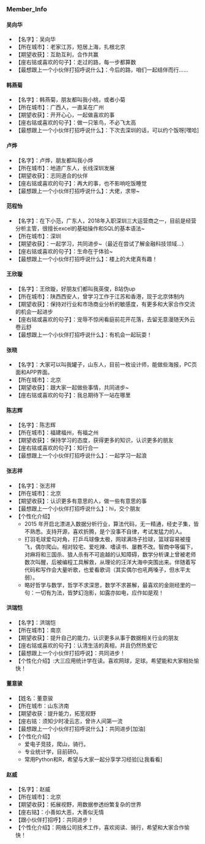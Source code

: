 ### Member_Info

#### 吴向华
- 【名字】：吴向华
- 【所在城市】：老家江苏，短居上海，扎根北京
- 【期望收获】：互助互利，合作共赢
- 【座右铭或喜欢的句子】：走过的路，每一步都算数
- 【最想跟上一个小伙伴打招呼说什么】：今后的路，咱们一起结伴而行……

#### 韩燕菊
- 【名字】：韩燕菊，朋友都叫我小桃，或者小菊
- 【所在城市】：广西人，一直呆在广州
- 【期望收获】：开开心心，一起做喜欢的事
- 【座右铭或喜欢的句子】：做一只笨鸟，不必飞太高
- 【最想跟上一个小伙伴打招呼说什么】：下次去深圳的话，可以约个饭呀[嘿哈]

#### 卢烨
- 【名字】：卢烨，朋友都叫我小烨
- 【所在城市】：地道广东人，长线深圳发展
- 【期望收获】：志同道合的伙伴
- 【座右铭或喜欢的句子】：再大的事，也不影响吃饭睡觉
- 【最想跟上一个小伙伴打招呼说什么】：大佬，求带~


#### 范程怡
- 【名字】：在下小范，广东人，2018年入职深圳三大运营商之一，目前是经营分析主管，很擅长excel的基础操作和SQL的基本语法~
- 【所在城市】：深圳
- 【期望收获】：一起学习，共同进步~（最近在尝试了解金融科技领域...）
- 【座右铭或喜欢的句子】：生命在于体验~
- 【最想跟上一个小伙伴打招呼说什么】：楼上的大佬真有趣！

#### 王欣璇
- 【名字】：王欣璇，好朋友们都叫我英俊，B站伪up
- 【所在城市】：陕西西安人，曾学习工作于江苏和香港，现于北京体制内
- 【期望收获】：保持对行业和市场商业分析的敏感度，有更多和大家合作交流的机会一起进步
- 【座右铭或喜欢的句子】：宠辱不惊闲看庭前花开花落，去留无意漫随天外云卷云舒
- 【最想跟上一个小伙伴打招呼说什么】：有机会一起玩耍！

#### 张晓
- 【名字】：大家可以叫我罐子，山东人，目前一枚设计师，能做些海报，PC页面和APP界面。
- 【所在城市】：北京
- 【期望收获】：跟大家一起做些事情，共同进步~
- 【座右铭或喜欢的句子】：我总期待下一站在哪里

#### 陈志辉
- 【名字】：陈志辉
- 【所在城市】：福建福州，有福之州
- 【期望收获】：保持学习的态度，获得更多的知识，认识更多的朋友
- 【座右铭或喜欢的句子】：知行合一
- 【最想跟上一个小伙伴打招呼说什么】：一起学习一起浪

#### 张志祥
- 【名字】：张志祥
- 【所在城市】：北京
- 【期望收获】：认识更多有意思的人，做一些有意思的事
- 【最想跟上一个小伙伴打招呼说什么】：hi，交个朋友
- 【个性化介绍】
  - 2015 年开启北漂进入数据分析行业，算法代码，无一精通，经史子集，皆不熟悉。支持开源，喜欢折腾，是个没事不自律，考试发猛力的人。
  - 打羽毛球爱勾对角，打乒乓球像太极，网球满场子捡球，篮球容易被撞飞，偶尔爬山。相对较宅、爱吃辣、嗜读书、屡教不改。智商中等偏下，对麻将和三国杀、狼人杀有不可逾越的认知障碍，数学分析课上曾被老师数次叫醒，后被编程工具解救，从理论的汪洋大海中突围出来。伴随着写代码和写作会大量听歌，也爱看歌词（其实偶尔也吼两嗓子，但水平太弱）。
  - 略好哲学与数学，哲学不求深思，数学不求甚解，最喜欢的金刚经里的一句：一切有为法，皆梦幻泡影，如露亦如电，应作如是观！


#### 洪瑞恺
- 【名字】：洪瑞恺
- 【所在城市】：南京
- 【期望收获】：提升自己的能力，认识更多从事于数据相关行业的朋友
- 【座右铭或喜欢的句子】：认清生活的真相，并且仍然热爱它
- 【最想跟上一个小伙伴打招呼说】：共同进步！
- 【个性化介绍】:大三应用统计学在读。喜欢网球，足球。希望能和大家相处愉快！


#### 董意骏
- 【姓名：董意骏
- 【所在城市：山东济南
- 【期望收获：提升能力，拓宽视野
- 【座右铭：须知少时凌云志，曾许人间第一流
- 【最想跟上一个小伙伴打招呼说什么】：共同进步[加油]
- 【个性化介绍】
  - 爱电子竞技，爬山，骑行。
  - 专业统计学，目前研0。
  - 常用Python和R，希望与大家一起分享学习经验[让我看看]


#### 赵威
- 【名字】：赵威
- 【所在城市】：北京
- 【期望收获】：拓展视野，用数据参透纷繁复杂的世界
- 【座右铭】：小善如大恶，大善似无情
- 【跟小伙伴打招呼】：共同进步！
- 【个性化介绍】：网络公司技术工作，喜欢阅读、骑行，希望和大家合作愉快！

